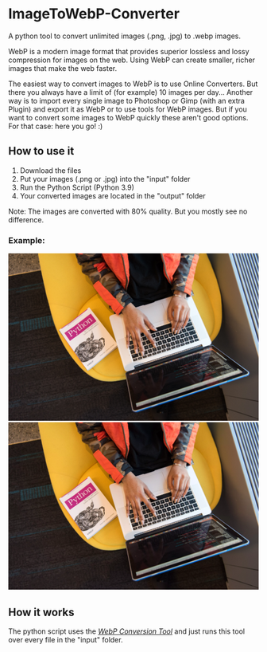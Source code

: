 # ImageToWebP-Converter
A python tool to convert unlimited images (.png, .jpg) to .webp images.

WebP is a modern image format that provides superior lossless and lossy compression for images on the web. Using WebP can create smaller, richer images that make the web faster.

The easiest way to convert images to WebP is to use Online Converters. But there you always have a limit of (for example) 10 images per day... Another way is to import every single image to Photoshop or Gimp (with an extra Plugin) and export it as WebP or to use tools for WebP images. But if you want to convert some images to WebP quickly these aren't good options. For that case: here you go! :)

## How to use it
1. Download the files
2. Put your images (.png or .jpg) into the "input" folder
3. Run the Python Script (Python 3.9)
4. Your converted images are located in the "output" folder

Note: The images are converted with 80% quality. But you mostly see no difference.

### Example:
![before](https://github.com/Luka3006/ImageToWebp-Converter/blob/main/example/before.jpg?raw=true)
![after](https://github.com/Luka3006/ImageToWebp-Converter/blob/main/example/after.webp?raw=true)

## How it works
The python script uses the _[WebP Conversion Tool](https://developers.google.com/speed/webp)_ and just runs this tool over every file in the "input" folder.
